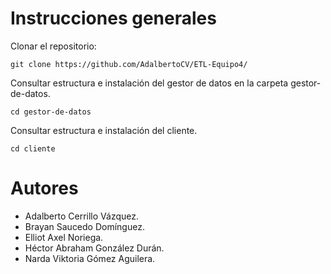 # Instrucciones generales

Clonar el repositorio: 

`git clone https://github.com/AdalbertoCV/ETL-Equipo4/`

 Consultar estructura e instalación del gestor de datos en la carpeta gestor-de-datos.
 
 `cd gestor-de-datos`
 
 Consultar estructura e instalación del cliente.
 
 `cd cliente`
 
# Autores

* Adalberto Cerrillo Vázquez.
* Brayan Saucedo Domínguez.
* Elliot Axel Noriega. 
* Héctor Abraham González Durán.
* Narda Viktoria Gómez Aguilera.